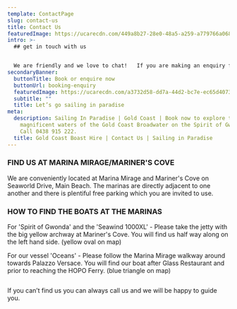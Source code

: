 ```yaml
---
template: ContactPage
slug: contact-us
title: Contact Us
featuredImage: https://ucarecdn.com/449a8b27-28e0-48a5-a259-a779766a068a/
intro: >-
  ## get in touch with us


  We are friendly and we love to chat!   If you are making an enquiry for the first time we suggest completing the enquiry form located [HERE](https://sailinginparadise.com.au/booking-enquiry) on our website and we will then send through info for you to read at your leisure.   If you have any specific questions not covered in the reply email, perhaps check out the FAQ's on each page, drop us an email or give us a bell!   We look forward to talking with you!
secondaryBanner:
  buttonTitle: Book or enquire now
  buttonUrl: booking-enquiry
  featuredImage: https://ucarecdn.com/a3732d58-dd7a-44d2-bc7e-ec65d4073729/
  subtitle: ""
  title: Let’s go sailing in paradise
meta:
  description: Sailing In Paradise | Gold Coast | Book now to explore the
    magnificent waters of the Gold Coast Broadwater on the Spirit of Gwonda |
    Call 0438 915 222.
  title: Gold Coast Boast Hire | Contact Us | Sailing in Paradise
---
```

### FIND US AT MARINA MIRAGE/MARINER'S COVE

We are conveniently located at Marina Mirage and Mariner's Cove on Seaworld Drive, Main Beach.   The marinas are directly adjacent to one another and there is plentiful free parking which you are invited to use.

### HOW TO FIND THE BOATS AT THE MARINAS

For 'Spirit of Gwonda' and the 'Seawind 1000XL' - Please take the jetty with the big yellow archway at Mariner's Cove.  You will find us half way along on the left hand side.  (yellow oval on map)

For our vessel 'Oceans' - Please follow the Marina Mirage walkway around towards Palazzo Versace.  You will find our boat after Glass Restaurant and prior to reaching the HOPO Ferry.  (blue triangle on map)

![]()

If you can’t find us you can always call us and we will be happy to guide you.